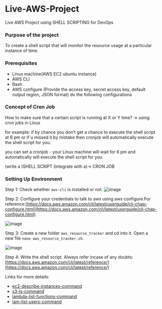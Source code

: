 # Live-AWS-Project
 Live AWS Project using SHELL SCRIPTING for DevOps

### Purpose of the project
To create a shell script that will monitor the resource usage at a particular instance of time.

### Prerequisites 

- Linux machine(AWS EC2 ubuntu instance)
- AWS CLI
- Bash
- AWS configure (Provide the access key, secret access key, default output region, JSON format) do the following configurations

### Concept of Cron Job

How to make sure that a certain script is running at X or Y time? → using cron jobs in Linux

for example: if by chance you don't get a chance to execute the shell script at 6 pm or if u missed it by mistake then cronjob will automatically execute the shell script for you.

you can set a cronjob - your Linux machine will wait for 6 pm and automatically will execute the shell script for you.

(write a )SHELL SCRIPT (integrate with a)→ CRON JOB

###  Setting Up Environment

Step 1: Check whether `aws-cli` is installed or not.
![image](https://github.com/chococandy63/Live-AWS-Project/assets/79960426/b8496918-d9d6-456b-ba79-2ff120e244ca)

Step 2: Configure your credentials to talk to aws using aws configure.For reference:[https://docs.aws.amazon.com/cli/latest/userguide/cli-chap-configure.html](https://docs.aws.amazon.com/cli/latest/userguide/cli-chap-configure.html)

![image](https://github.com/chococandy63/Live-AWS-Project/assets/79960426/0f3b0b98-8dd3-4c62-a73b-b2aa22e8fa9e)

Step 3: Create a new folder `aws_resource_tracker` and cd into it. Open a new file `nano aws_resource_tracker.sh`.

![image](https://github.com/chococandy63/Live-AWS-Project/assets/79960426/46525122-fc97-4a7b-a4eb-e2ad9b9890b2)

Step 4: Write the shell script. Always refer incase of any doubts:[https://docs.aws.amazon.com/cli/latest/reference/](https://docs.aws.amazon.com/cli/latest/reference/)

Links for more details: 
- [ec2-describe-instances-command](https://docs.aws.amazon.com/cli/latest/reference/ec2/describe-instances.html)
- [s3-ls-command](https://docs.aws.amazon.com/cli/latest/reference/s3/ls.html)
- [lambda-list-functions-command](https://docs.aws.amazon.com/cli/latest/reference/lambda/list-functions.html)
- [iam-list-users-command](https://docs.aws.amazon.com/cli/latest/reference/iam/list-users.html)







